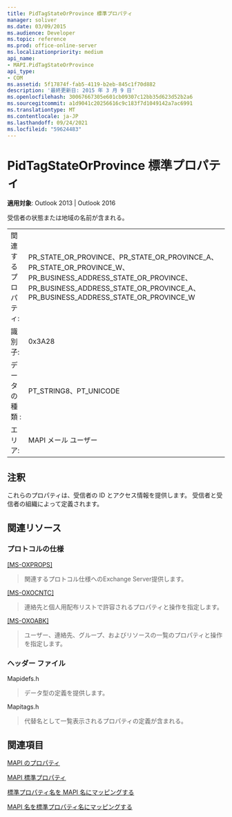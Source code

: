 ```yaml
---
title: PidTagStateOrProvince 標準プロパティ
manager: soliver
ms.date: 03/09/2015
ms.audience: Developer
ms.topic: reference
ms.prod: office-online-server
ms.localizationpriority: medium
api_name:
- MAPI.PidTagStateOrProvince
api_type:
- COM
ms.assetid: 5f17874f-fab5-4119-b2eb-845c1f70d882
description: '最終更新日: 2015 年 3 月 9 日'
ms.openlocfilehash: 30067667305e601cb09307c12bb35d623d52b2a6
ms.sourcegitcommit: a1d9041c20256616c9c183f7d1049142a7ac6991
ms.translationtype: MT
ms.contentlocale: ja-JP
ms.lasthandoff: 09/24/2021
ms.locfileid: "59624483"
---
```

# <a name="pidtagstateorprovince-canonical-property"></a>PidTagStateOrProvince 標準プロパティ

  
  
**適用対象**: Outlook 2013 | Outlook 2016 
  
受信者の状態または地域の名前が含まれる。
  
|||
|:-----|:-----|
|関連するプロパティ:  <br/> |PR_STATE_OR_PROVINCE、PR_STATE_OR_PROVINCE_A、PR_STATE_OR_PROVINCE_W、PR_BUSINESS_ADDRESS_STATE_OR_PROVINCE、PR_BUSINESS_ADDRESS_STATE_OR_PROVINCE_A、PR_BUSINESS_ADDRESS_STATE_OR_PROVINCE_W  <br/> |
|識別子:  <br/> |0x3A28  <br/> |
|データの種類 :   <br/> |PT_STRING8、PT_UNICODE  <br/> |
|エリア:  <br/> |MAPI メール ユーザー  <br/> |
   
## <a name="remarks"></a>注釈

これらのプロパティは、受信者の ID とアクセス情報を提供します。 受信者と受信者の組織によって定義されます。 
  
## <a name="related-resources"></a>関連リソース

### <a name="protocol-specifications"></a>プロトコルの仕様

[[MS-OXPROPS]](https://msdn.microsoft.com/library/f6ab1613-aefe-447d-a49c-18217230b148%28Office.15%29.aspx)
  
> 関連するプロトコル仕様へのExchange Server提供します。
    
[[MS-OXOCNTC]](https://msdn.microsoft.com/library/9b636532-9150-4836-9635-9c9b756c9ccf%28Office.15%29.aspx)
  
> 連絡先と個人用配布リストで許容されるプロパティと操作を指定します。
    
[[MS-OXOABK]](https://msdn.microsoft.com/library/f4cf9b4c-9232-4506-9e71-2270de217614%28Office.15%29.aspx)
  
> ユーザー、連絡先、グループ、およびリソースの一覧のプロパティと操作を指定します。
    
### <a name="header-files"></a>ヘッダー ファイル

Mapidefs.h
  
> データ型の定義を提供します。
    
Mapitags.h
  
> 代替名として一覧表示されるプロパティの定義が含まれる。
    
## <a name="see-also"></a>関連項目



[MAPI のプロパティ](mapi-properties.md)
  
[MAPI 標準プロパティ](mapi-canonical-properties.md)
  
[標準プロパティ名を MAPI 名にマッピングする](mapping-canonical-property-names-to-mapi-names.md)
  
[MAPI 名を標準プロパティ名にマッピングする](mapping-mapi-names-to-canonical-property-names.md)

